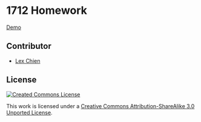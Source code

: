 # 1712 Homework

 [Demo](https://www.xsoin.com/vip1712/1216/)

## Contributor

* [Lex Chien](http://www.xsoin.com/)

## License

[![Created Commons License](https://i.creativecommons.org/l/by-sa/3.0/88x31.png)](http://creativecommons.org/licenses/by-sa/3.0/)

This work is licensed under a [Creative Commons Attribution-ShareAlike 3.0 Unported License](http://creativecommons.org/licenses/by-sa/3.0/).
